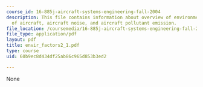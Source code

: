 ```yaml
---
course_id: 16-885j-aircraft-systems-engineering-fall-2004
description: This file contains information about overview of environmental effects
  of aircraft, aircraft noise, and aircraft pollutant emission.
file_location: /coursemedia/16-885j-aircraft-systems-engineering-fall-2004/60b9ec8d434df25ab86c965d853b3ed2_envir_factors2_1.pdf
file_type: application/pdf
layout: pdf
title: envir_factors2_1.pdf
type: course
uid: 60b9ec8d434df25ab86c965d853b3ed2

---
```

None
